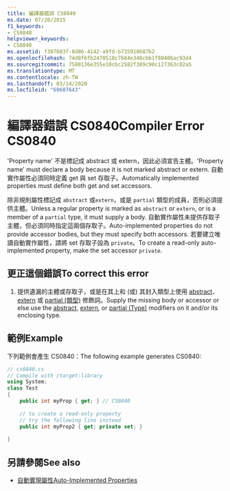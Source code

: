 ```yaml
---
title: 編譯器錯誤 CS0840
ms.date: 07/20/2015
f1_keywords:
- CS0840
helpviewer_keywords:
- CS0840
ms.assetid: f307083f-8d86-4142-a9fd-b735910687b2
ms.openlocfilehash: 74d8f6fb2470518c7684e348cbb1f80406ac93d4
ms.sourcegitcommit: 7588136e355e10cbc2582f389c90c127363c02a5
ms.translationtype: MT
ms.contentlocale: zh-TW
ms.lasthandoff: 03/14/2020
ms.locfileid: "69607643"
---
```

# <a name="compiler-error-cs0840"></a><span data-ttu-id="ad9bc-102">編譯器錯誤 CS0840</span><span class="sxs-lookup"><span data-stu-id="ad9bc-102">Compiler Error CS0840</span></span>
<span data-ttu-id="ad9bc-103">'Property name' 不是標記成 abstract 或 extern，因此必須宣告主體。</span><span class="sxs-lookup"><span data-stu-id="ad9bc-103">'Property name' must declare a body because it is not marked abstract or extern.</span></span> <span data-ttu-id="ad9bc-104">自動實作屬性必須同時定義 get 與 set 存取子。</span><span class="sxs-lookup"><span data-stu-id="ad9bc-104">Automatically implemented properties must define both get and set accessors.</span></span>  
  
 <span data-ttu-id="ad9bc-105">除非規則屬性標記成 `abstract` 或`extern`，或是 `partial` 類型的成員，否則必須提供主體。</span><span class="sxs-lookup"><span data-stu-id="ad9bc-105">Unless a regular property is marked as `abstract` or `extern`, or is a member of a `partial` type, it must supply a body.</span></span> <span data-ttu-id="ad9bc-106">自動實作屬性未提供存取子主體，但必須同時指定這兩個存取子。</span><span class="sxs-lookup"><span data-stu-id="ad9bc-106">Auto-implemented properties do not provide accessor bodies, but they must specify both accessors.</span></span> <span data-ttu-id="ad9bc-107">若要建立唯讀自動實作屬性，請將 set 存取子設為 `private`。</span><span class="sxs-lookup"><span data-stu-id="ad9bc-107">To create a read-only auto-implemented property, make the set accessor `private`.</span></span>  
  
## <a name="to-correct-this-error"></a><span data-ttu-id="ad9bc-108">更正這個錯誤</span><span class="sxs-lookup"><span data-stu-id="ad9bc-108">To correct this error</span></span>  
  
1. <span data-ttu-id="ad9bc-109">提供遺漏的主體或存取子，或是在其上和 (或) 其封入類型上使用 [abstract](../keywords/abstract.md)、[extern](../keywords/extern.md) 或 [partial (類型)](../keywords/partial-type.md) 修飾詞。</span><span class="sxs-lookup"><span data-stu-id="ad9bc-109">Supply the missing body or accessor or else use the [abstract](../keywords/abstract.md), [extern](../keywords/extern.md), or [partial (Type)](../keywords/partial-type.md) modifiers on it and/or its enclosing type.</span></span>  
  
## <a name="example"></a><span data-ttu-id="ad9bc-110">範例</span><span class="sxs-lookup"><span data-stu-id="ad9bc-110">Example</span></span>  
 <span data-ttu-id="ad9bc-111">下列範例會產生 CS0840：</span><span class="sxs-lookup"><span data-stu-id="ad9bc-111">The following example generates CS0840:</span></span>  
  
```csharp  
// cs0840.cs  
// Compile with /target:library  
using System;  
class Test  
{  
    public int myProp { get; } // CS0840  
  
    // to create a read-only property  
    // try the following line instead  
    public int myProp2 { get; private set; }  
  
}  
```  
  
## <a name="see-also"></a><span data-ttu-id="ad9bc-112">另請參閱</span><span class="sxs-lookup"><span data-stu-id="ad9bc-112">See also</span></span>

- [<span data-ttu-id="ad9bc-113">自動實現屬性</span><span class="sxs-lookup"><span data-stu-id="ad9bc-113">Auto-Implemented Properties</span></span>](../../programming-guide/classes-and-structs/auto-implemented-properties.md)
